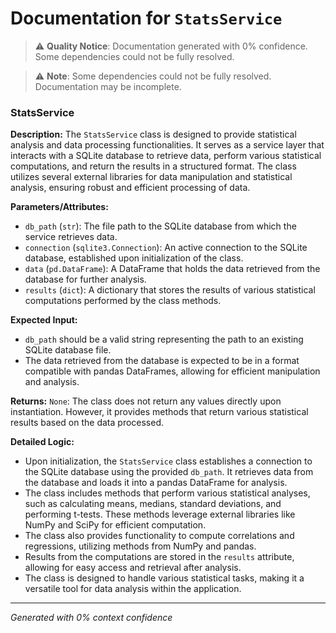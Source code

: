 # Documentation for `StatsService`

> ⚠️ **Quality Notice**: Documentation generated with 0% confidence. Some dependencies could not be fully resolved.


> ⚠️ **Note**: Some dependencies could not be fully resolved. Documentation may be incomplete.
### StatsService

**Description:**
The `StatsService` class is designed to provide statistical analysis and data processing functionalities. It serves as a service layer that interacts with a SQLite database to retrieve data, perform various statistical computations, and return the results in a structured format. The class utilizes several external libraries for data manipulation and statistical analysis, ensuring robust and efficient processing of data.

**Parameters/Attributes:**
- `db_path` (`str`): The file path to the SQLite database from which the service retrieves data.
- `connection` (`sqlite3.Connection`): An active connection to the SQLite database, established upon initialization of the class.
- `data` (`pd.DataFrame`): A DataFrame that holds the data retrieved from the database for further analysis.
- `results` (`dict`): A dictionary that stores the results of various statistical computations performed by the class methods.

**Expected Input:**
- `db_path` should be a valid string representing the path to an existing SQLite database file.
- The data retrieved from the database is expected to be in a format compatible with pandas DataFrames, allowing for efficient manipulation and analysis.

**Returns:**
`None`: The class does not return any values directly upon instantiation. However, it provides methods that return various statistical results based on the data processed.

**Detailed Logic:**
- Upon initialization, the `StatsService` class establishes a connection to the SQLite database using the provided `db_path`. It retrieves data from the database and loads it into a pandas DataFrame for analysis.
- The class includes methods that perform various statistical analyses, such as calculating means, medians, standard deviations, and performing t-tests. These methods leverage external libraries like NumPy and SciPy for efficient computation.
- The class also provides functionality to compute correlations and regressions, utilizing methods from NumPy and pandas.
- Results from the computations are stored in the `results` attribute, allowing for easy access and retrieval after analysis.
- The class is designed to handle various statistical tasks, making it a versatile tool for data analysis within the application.

---
*Generated with 0% context confidence*

